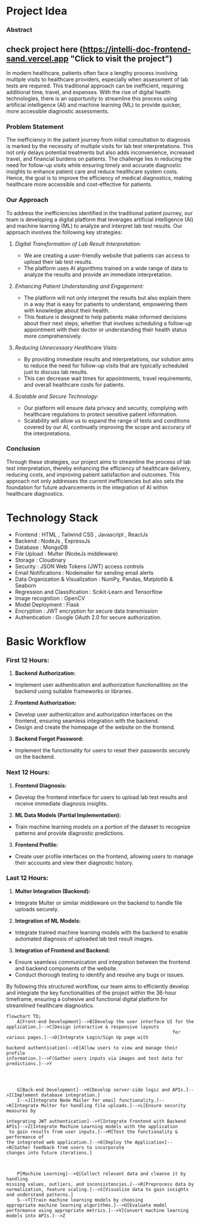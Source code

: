 # Project Idea
### Abstract
## check project here (https://intelli-doc-frontend-sand.vercel.app "Click to visit the project")

In modern healthcare, patients often face a lengthy process involving multiple visits to healthcare providers, especially when assessment of lab tests are required. This traditional approach can be inefficient,
requiring additional time, travel, and expenses. With the rise of digital health technologies, there is an opportunity to streamline this process using artificial intelligence (AI) and machine learning (ML) to 
provide quicker, more accessible diagnostic assessments.
### Problem Statement
The inefficiency in the patient journey from initial consultation to diagnosis is marked by the necessity of multiple visits for lab test interpretations. This not only delays potential treatments but also adds 
inconvenience, increased travel, and financial burdens on patients. The challenge lies in reducing the need for follow-up visits while ensuring timely and accurate diagnostic insights to enhance patient care and
reduce healthcare system costs. Hence, the goal is to improve the efficiency of medical diagnostics, making healthcare more accessible and cost-effective for patients.
### Our Approach
To address the inefficiencies identified in the traditional patient journey, our team is developing a digital platform that leverages artificial intelligence (AI) and machine learning (ML) to analyze and 
interpret lab test results. Our approach involves the following key strategies:

1. *Digital Transformation of Lab Result Interpretation:*
   - We are creating a user-friendly website that patients can access to upload their lab test results.
   - The platform uses AI algorithms trained on a wide range of data to analyze the results and provide an immediate interpretation.

2. *Enhancing Patient Understanding and Engagement:*
   - The platform will not only interpret the results but also explain them in a way that is easy for patients to understand, empowering them with knowledge about their health.
   - This feature is designed to help patients make informed decisions about their next steps, whether that involves scheduling a follow-up appointment with their doctor or understanding their health status
    more comprehensively.

3. *Reducing Unnecessary Healthcare Visits:*
   - By providing immediate results and interpretations, our solution aims to reduce the need for follow-up visits that are typically scheduled just to discuss lab results.
   - This can decrease wait times for appointments, travel requirements, and overall healthcare costs for patients.

4. *Scalable and Secure Technology:*
   - Our platform will ensure data privacy and security, complying with healthcare regulations to protect sensitive patient information.
   - Scalability will allow us to expand the range of tests and conditions covered by our AI, continually improving the scope and accuracy of the interpretations.
### Conclusion
Through these strategies, our project aims to streamline the process of lab test interpretation, thereby enhancing the efficiency of healthcare delivery, reducing costs, and improving patient satisfaction 
and outcomes. This approach not only addresses the current inefficiencies but also sets the foundation for future advancements in the integration of AI within healthcare diagnostics.

# Technology Stack
- Frontend :  HTML , Tailwind CSS , Javascript , ReactJs 
- Backend : NodeJs , ExpressJs
- Database : MongoDB
- File Upload : Multer (NodeJs middleware)
- Storage : Cloudinary
- Security : JSON Web Tokens (JWT) access controls
- Email Notifications : Nodemailer for sending email alerts
- Data Organization & Visualization : NumPy, Pandas, Matplotlib & Seaborn
- Regression and Classification : Scikit-Learn and Tensorflow
- Image recognition : OpenCV
- Model Deployment : Flask
- Encryption : JWT encryption for secure data transmission
- Authentication : Google OAuth 2.0 for secure authorization.

# Basic Workflow
### First 12 Hours:
1. **Backend Authorization:**
* Implement user authentication and authorization functionalities on the backend using suitable frameworks or libraries.
   
2. **Frontend Authorization:**
* Develop user authentication and authorization interfaces on the frontend, ensuring seamless integration with the backend.
* Design and create the homepage of the website on the frontend.

3. **Backend Forgot Password:**
*  Implement the functionality for users to reset their passwords securely on the backend.


### Next 12 Hours:
1. **Frontend Diagnosis:**
* Develop the frontend interface for users to upload lab test results and receive immediate diagnosis insights.
   
2. **ML Data Models (Partial Implementation):**
* Train machine learning models on a portion of the dataset to recognize patterns and provide diagnostic predictions.
   
3. **Frontend Profile:**
* Create user profile interfaces on the frontend, allowing users to manage their accounts and view their diagnostic history.


### Last 12 Hours:
1. **Multer Integration (Backend):**
* Integrate Multer or similar middleware on the backend to handle file uploads securely.


2. **Integration of ML Models:**
* Integrate trained machine learning models with the backend to enable automated diagnosis of uploaded lab test result images.


3. **Integration of Frontend and Backend:**
* Ensure seamless communication and integration between the frontend and backend components of the website.
* Conduct thorough testing to identify and resolve any bugs or issues.
   
By following this structured workflow, our team aims to efficiently develop and integrate the key functionalities of the project within the 36-hour timeframe, ensuring a cohesive and functional digital platform for streamlined healthcare diagnostics.


```mermaid
flowchart TD;
    A[Front-end Development]-->B[Develop the user interface UI for the application.]-->C[Design interactive & responsive layouts
                                                              for various pages.]-->D[Integrate Login/Sign Up page with
                                                                                        backend authentication]-->E[Allow users to view and manage their profile                                                                                                 information.]-->F[Gather users inputs via images and text data for predictions.]-->Y



    
    G[Back-end Development]-->H[Develop server-side logic and APIs.]-->I[Implement database integration.]
    I-->J[Integrate Node Mailer for email functionality.]-->K[Integrate Multer for handling file uploads.]-->L[Ensure security measures by
                                                                                                              integrating JWT authentication]-->Y[Integrate Frontend with Backend APIs]-->Z[Integrate Machine Learning models with the application
 to gain results from user inputs.]-->M[Test the functionality & performance of
the integrated web application.]-->O[Deploy the Application]-->N[Gather feedback from users to incorporate
changes into future iterations.]



    P[Machine Learning]-->Q[Collect relevant data and cleanse it by handling
missing values, outliers, and inconsistencies.]-->R[Preprocess data by normalization, feature scaling.]-->S[Visualize data to gain insights and understand patterns.]
    S-->T[Train machine learning models by choosing
appropriate machine learning algorithms.]-->U[Evaluate model performance using appropriate metrics.]-->V[Convert machine learning models into APIs.]-->Z
```
